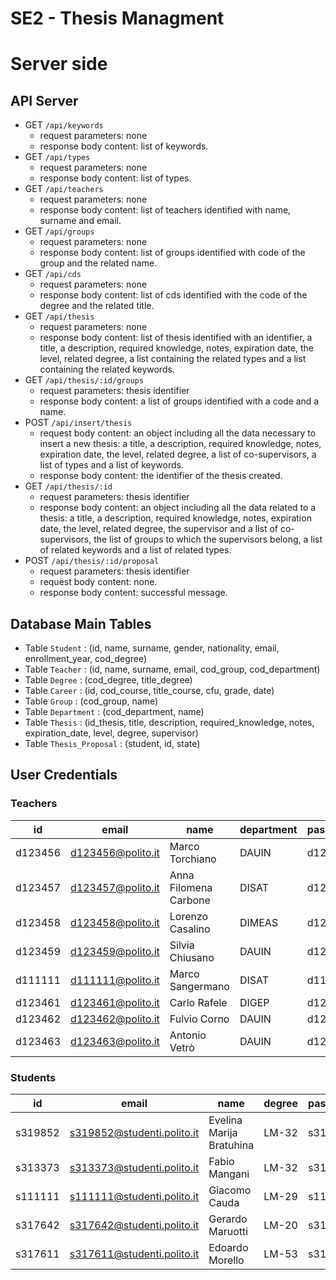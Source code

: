 # SE2 - Thesis Managment
# Server side

## API Server

- GET `/api/keywords`
  - request parameters: none
  - response body content: list of keywords.
- GET `/api/types`
  - request parameters: none
  - response body content: list of types.
- GET `/api/teachers`
  - request parameters: none
  - response body content: list of teachers identified with name, surname and email.
- GET `/api/groups`
  - request parameters: none
  - response body content: list of groups identified with code of the group and the related name.
- GET `/api/cds`
  - request parameters: none
  - response body content: list of cds identified with the code of the degree and the related title.
- GET `/api/thesis`
  - request parameters: none 
  - response body content: list of thesis identified with an identifier, a title, a description, required knowledge, notes, expiration date, the level, related degree, a list containing the related types and a list containing the related keywords.
- GET `/api/thesis/:id/groups`
  - request parameters: thesis identifier
  - response body content: a list of groups identified with a code and a name.
- POST `/api/insert/thesis`
  - request body content: an object including all the data necessary to insert a new thesis: a title, a description, required knowledge, notes, expiration date, the level, related degree, a list of co-supervisors, a list of types and a list of keywords.
  - response body content: the identifier of the thesis created.
- GET `/api/thesis/:id`
  - request parameters: thesis identifier
  - response body content: an object including all the data related to a thesis: a title, a description, required knowledge, notes, expiration date, the level, related degree, the supervisor and a list of co-supervisors, the list of groups to which the supervisors belong, a list of related keywords and a list of related types.
- POST `/api/thesis/:id/proposal`
  - request parameters: thesis identifier
  - request body content: none.
  - response body content: successful message.  

## Database Main Tables

- Table `Student` : (id, name, surname, gender, nationality, email, enrollment_year, cod_degree)
- Table `Teacher` : (id, name, surname, email, cod_group, cod_department)
- Table `Degree` : (cod_degree, title_degree)
- Table `Career` : (id, cod_course, title_course, cfu, grade, date)
- Table `Group` : (cod_group, name)
- Table `Department` : (cod_department, name)
- Table `Thesis` : (id_thesis, title, description, required_knowledge, notes, expiration_date, level, degree, supervisor)
- Table `Thesis_Proposal` : (student, id, state)


## User Credentials

### Teachers

|   id    |       email        |        name           | department  | password |
| ------- | -----------------  | --------------------- | ----------- | -------- |
| d123456 | d123456@polito.it  |    Marco Torchiano    |    DAUIN    | d123456  |
| d123457 | d123457@polito.it  | Anna Filomena Carbone |    DISAT    | d123457  |
| d123458 | d123458@polito.it  |    Lorenzo Casalino   |    DIMEAS   | d123458  |
| d123459 | d123459@polito.it  |    Silvia Chiusano    |    DAUIN    | d123459  |
| d111111 | d111111@polito.it  |    Marco Sangermano   |    DISAT    | d111111  |
| d123461 | d123461@polito.it  |     Carlo Rafele      |    DIGEP    | d123461  |
| d123462 | d123462@polito.it  |     Fulvio Corno      |    DAUIN    | d123462  |
| d123463 | d123463@polito.it  |     Antonio Vetrò     |    DAUIN    | d123463  |


### Students

|   id    |           email             |          name            | degree  | password |
| ------- | --------------------------  | ------------------------ | ------- | -------- |
| s319852 | s319852@studenti.polito.it  | Evelina Marija Bratuhina |  LM-32  | s319852  |
| s313373 | s313373@studenti.polito.it  |      Fabio Mangani       |  LM-32  | s313373  |
| s111111 | s111111@studenti.polito.it  |      Giacomo Cauda       |  LM-29  | s111111  |
| s317642 | s317642@studenti.polito.it  |     Gerardo Maruotti     |  LM-20  | s317642  |
| s317611 | s317611@studenti.polito.it  |      Edoardo Morello     |  LM-53  | s317611  |

  